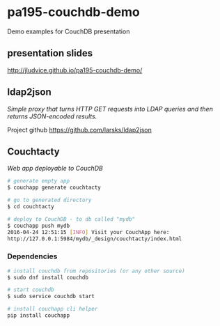 # pa195-couchdb-demo
Demo examples for CouchDB presentation

## presentation slides

http://jludvice.github.io/pa195-couchdb-demo/

## ldap2json
*Simple proxy that turns HTTP GET requests into LDAP queries and
then returns JSON-encoded results.*  

Project github https://github.com/larsks/ldap2json



## Couchtacty
*Web app deployable to CouchDB*

```bash
# generate empty app
$ couchapp generate couchtacty

# go to generated directory
$ cd couchtacty

# deploy to CouchDB - to db called "mydb"
$ couchapp push mydb
2016-04-24 12:51:15 [INFO] Visit your CouchApp here:
http://127.0.0.1:5984/mydb/_design/couchtacty/index.html
```

### Dependencies
```bash
# install couchdb from repositories (or any other source)
$ sudo dnf install couchdb

# start couchdb
$ sudo service couchdb start

# install couchapp cli helper
pip install couchapp
```

